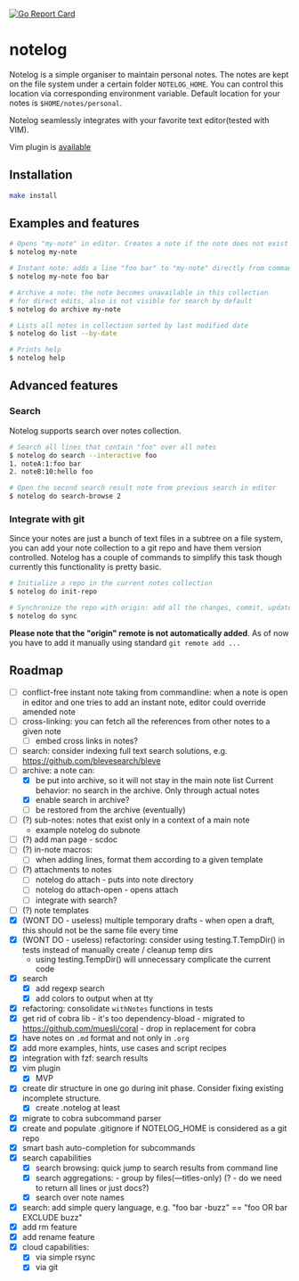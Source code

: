 [![Go Report Card](https://goreportcard.com/badge/github.com/nchern/notelog)](https://goreportcard.com/report/github.com/nchern/notelog)
# notelog

Notelog is a simple organiser to maintain personal notes. The notes are kept on
the file system under a certain folder `NOTELOG_HOME`. You can control this location
via corresponding environment variable.
Default location for your notes is `$HOME/notes/personal`.

Notelog seamlessly integrates with your favorite text editor(tested with VIM).

Vim plugin is [available](vim/README.md)

## Installation
```bash
make install
```

## Examples and features

```bash
# Opens "my-note" in editor. Creates a note if the note does not exist
$ notelog my-note

# Instant note: adds a line "foo bar" to "my-note" directly from command line
$ notelog my-note foo bar

# Archive a note: the note becomes unavailable in this collection
# for direct edits, also is not visible for search by default
$ notelog do archive my-note

# Lists all notes in collection sorted by last modified date
$ notelog do list --by-date

# Prints help
$ notelog help
```

## Advanced features

### Search

Notelog supports search over notes collection.

```bash
# Search all lines that contain "foo" over all notes
$ notelog do search --interactive foo
1. noteA:1:foo bar
2. noteB:10:hello foo

# Open the second search result note from previous search in editor
$ notelog do search-browse 2
```

### Integrate with git

Since your notes are just a bunch of text files in a subtree on a file system,
you can add your note collection to a git repo and have them version controlled.
Notelog has a couple of commands to simplify this task though currently this functionality is pretty basic.

```bash
# Initialize a repo in the current notes collection
$ notelog do init-repo

# Synchronize the repo with origin: add all the changes, commit, update from the origin and push
$ notelog do sync
```

**Please note that the "origin" remote is not automatically added**.
As of now you have to add it manually using standard `git remote add ...`

## Roadmap
- [ ] conflict-free instant note taking from commandline:
        when a note is open in editor and one tries to add an instant note, editor could override amended note
- [ ] cross-linking: you can fetch all the references from other notes to a given note
   - [ ] embed cross links in notes?
- [ ] search: consider indexing full text search solutions, e.g. https://github.com/blevesearch/bleve
- [ ] archive: a note can:
   - [x] be put into archive, so it will not stay in the main note list
         Current behavior: no search in the archive. Only through actual notes
   - [x] enable search in archive?
   - [ ] be restored from the archive (eventually)
- [ ] (?) sub-notes: notes that exist only in a context of a main note
   - example notelog do subnote <notename> <sub-notename>
- [ ] (?) add man page - scdoc
- [ ] (?) in-note macros:
   - [ ] when adding lines, format them according to a given template
- [ ] (?) attachments to notes
   - [ ] notelog do attach <notename> <filepath> - puts <filepath> into note directory
   - [ ] notelog do attach-open <notename> <attach-name> - opens attach
   - [ ] integrate with search?
- [ ] (?) note templates
- [x] (WONT DO - useless) multiple temporary drafts - when open a draft, this should not be the same file every time
- [x] (WONT DO - useless) refactoring: consider using testing.T.TempDir() in tests instead of manually create / cleanup temp dirs
    - using testing.TempDir() will unnecessary complicate the current code
- [x] search
   - [x] add regexp search
   - [x] add colors to output when at tty
- [x] refactoring: consolidate `withNotes` functions in tests
- [x] get rid of cobra lib - it's too dependency-bload
        - migrated to https://github.com/muesli/coral - drop in replacement for cobra
- [x] have notes on `.md` format and not only in `.org`
- [x] add more examples, hints, use cases and script recipes
- [x] integration with fzf: search results
- [x] vim plugin
   - [x] MVP
- [x] create dir structure in one go during init phase. Consider fixing existing incomplete structure.
   - [x] create .notelog at least
- [x] migrate to cobra subcommand parser
- [x] create and populate .gitignore if NOTELOG_HOME is considered as a git repo
- [x] smart bash auto-completion for subcommands
- [x] search capabilities
   - [x] search browsing: quick jump to search results from command line
   - [x] search aggregations:  - group by files(—titles-only)  (? - do we need to return all lines or just docs?)
   - [x] search over note names
- [x] search: add simple query language, e.g. "foo bar -buzz" == "foo OR bar EXCLUDE buzz"
- [x] add rm feature
- [x] add rename feature
- [x] cloud capabilities:
   - [x] via simple rsync
   - [x] via git
